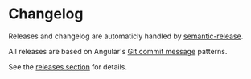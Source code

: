 <!-- markdownlint-disable line-length -->

# Changelog

Releases and changelog are automaticly handled by [semantic-release](https://github.com/semantic-release/semantic-release).

All releases are based on Angular's [Git commit message](https://github.com/angular/angular.js/blob/master/DEVELOPERS.md#-git-commit-guidelines) patterns.

See the [releases section](https://github.com/mutantlove/blocks/releases) for details.
